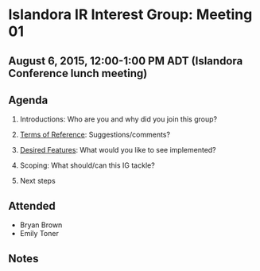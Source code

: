 # Islandora IR Interest Group: Meeting 01

## August 6, 2015, 12:00-1:00 PM ADT (Islandora Conference lunch meeting)

## Agenda

1. Introductions: Who are you and why did you join this group?

2. [Terms of Reference](https://github.com/Islandora/Islandora-IR-Interest-Group/blob/master/README.md): Suggestions/comments?

3. [Desired Features](https://groups.google.com/forum/#!topic/islandora-ir/UTogQUxDeOQ): What would you like to see implemented?

4. Scoping: What should/can this IG tackle? 

5. Next steps

## Attended
* Bryan Brown
* Emily Toner

## Notes

